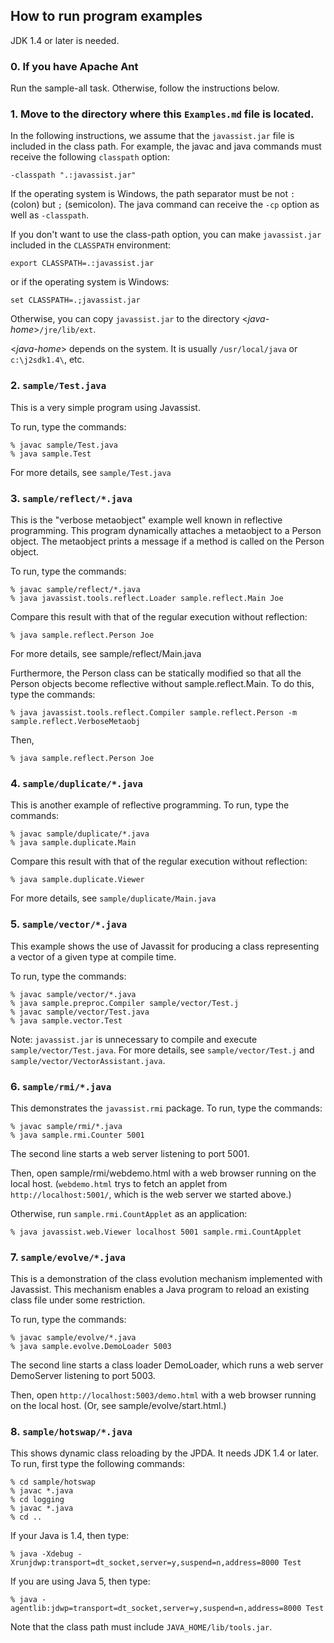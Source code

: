 How to run program examples
---------------------------

JDK 1.4 or later is needed.

### 0. If you have Apache Ant

Run the sample-all task.
Otherwise, follow the instructions below.

### 1. Move to the directory where this `Examples.md` file is located.

In the following instructions, we assume that the `javassist.jar`
file is included in the class path.
For example, the javac and java commands must receive
the following `classpath` option:

```
-classpath ".:javassist.jar"
```

If the operating system is Windows, the path
separator must be not `:` (colon) but
`;` (semicolon).  The java command can receive
the `-cp` option
as well as `-classpath`.

If you don't want to use the class-path option, you can make
`javassist.jar` included in the `CLASSPATH`
environment:

```
export CLASSPATH=.:javassist.jar
```

or if the operating system is Windows:

```
set CLASSPATH=.;javassist.jar
```

Otherwise, you can copy  `javassist.jar` to the directory
<_java-home_>`/jre/lib/ext`.


<_java-home_> depends on the system.  It is usually
`/usr/local/java` or `c:\j2sdk1.4\`, etc.

### 2. `sample/Test.java`

This is a very simple program using Javassist.

To run, type the commands:

```
% javac sample/Test.java
% java sample.Test
```

For more details, see `sample/Test.java`

### 3. `sample/reflect/*.java`

This is the "verbose metaobject" example well known in reflective
programming.  This program dynamically attaches a metaobject to
a Person object.  The metaobject prints a message if a method
is called on the Person object.

To run, type the commands:

```
% javac sample/reflect/*.java
% java javassist.tools.reflect.Loader sample.reflect.Main Joe
```

Compare this result with that of the regular execution without reflection:

```
% java sample.reflect.Person Joe
```

For more details, see sample/reflect/Main.java

Furthermore, the Person class can be statically modified so that
all the Person objects become reflective without sample.reflect.Main.
To do this, type the commands:

```
% java javassist.tools.reflect.Compiler sample.reflect.Person -m sample.reflect.VerboseMetaobj
```

Then,

```
% java sample.reflect.Person Joe
```

### 4. `sample/duplicate/*.java`

This is another example of reflective programming.
To run, type the commands:

```
% javac sample/duplicate/*.java
% java sample.duplicate.Main
```

Compare this result with that of the regular execution without reflection:

```
% java sample.duplicate.Viewer
```

For more details, see
`sample/duplicate/Main.java`

### 5. `sample/vector/*.java`

This example shows the use of Javassit for producing a class representing
a vector of a given type at compile time.

To run, type the commands:

```
% javac sample/vector/*.java
% java sample.preproc.Compiler sample/vector/Test.j
% javac sample/vector/Test.java
% java sample.vector.Test
```

Note: `javassist.jar` is unnecessary to compile and execute
`sample/vector/Test.java`.
For more details, see
`sample/vector/Test.j` and `sample/vector/VectorAssistant.java`.

### 6. `sample/rmi/*.java`

This demonstrates the `javassist.rmi` package.
To run, type the commands:

```
% javac sample/rmi/*.java
% java sample.rmi.Counter 5001
```

The second line starts a web server listening to port 5001.

Then, open sample/rmi/webdemo.html
with a web browser running
on the local host.  (`webdemo.html` trys to fetch an applet from
`http://localhost:5001/`, which is the web server we started above.)

Otherwise, run `sample.rmi.CountApplet` as an application:

```
% java javassist.web.Viewer localhost 5001 sample.rmi.CountApplet
```

### 7. `sample/evolve/*.java`

This is a demonstration of the class evolution mechanism implemented
with Javassist.  This mechanism enables a Java program to reload an
existing class file under some restriction.

To run, type the commands:

```
% javac sample/evolve/*.java
% java sample.evolve.DemoLoader 5003
```

The second line starts a class loader DemoLoader, which runs a web
server DemoServer listening to port 5003.

Then, open `http://localhost:5003/demo.html` with a web browser running
on the local host.
(Or, see sample/evolve/start.html.)

### 8. `sample/hotswap/*.java`

This shows dynamic class reloading by the JPDA.  It needs JDK 1.4 or later.
To run, first type the following commands:

```
% cd sample/hotswap
% javac *.java
% cd logging
% javac *.java
% cd ..
```

If your Java is 1.4, then type:

```
% java -Xdebug -Xrunjdwp:transport=dt_socket,server=y,suspend=n,address=8000 Test
```

If you are using Java 5, then type:

```
% java -agentlib:jdwp=transport=dt_socket,server=y,suspend=n,address=8000 Test
```

Note that the class path must include `JAVA_HOME/lib/tools.jar`.
